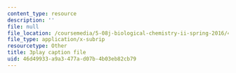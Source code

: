 ```yaml
---
content_type: resource
description: ''
file: null
file_location: /coursemedia/5-08j-biological-chemistry-ii-spring-2016/46d49933a9a3477ad07b4b03eb82cb79_Rcd-NZwoi4.srt
file_type: application/x-subrip
resourcetype: Other
title: 3play caption file
uid: 46d49933-a9a3-477a-d07b-4b03eb82cb79
---
```

